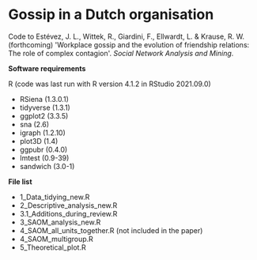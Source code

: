 # Gossip in a Dutch organisation

Code to Estévez, J. L., Wittek, R., Giardini, F., Ellwardt, L. & Krause, R. W. (forthcoming) 'Workplace gossip and the evolution of friendship relations: The role of complex contagion'. *Social Network Analysis and Mining*.

**Software requirements**

R (code was last run with R version 4.1.2 in RStudio 2021.09.0)
- RSiena (1.3.0.1)
- tidyverse (1.3.1)
- ggplot2 (3.3.5)
- sna (2.6)
- igraph (1.2.10)
- plot3D (1.4)
- ggpubr (0.4.0)
- lmtest (0.9-39)
- sandwich (3.0-1)

**File list**

- 1_Data_tidying_new.R
- 2_Descriptive_analysis_new.R
- 3.1_Additions_during_review.R
- 3_SAOM_analysis_new.R
- 4_SAOM_all_units_together.R (not included in the paper)
- 4_SAOM_multigroup.R
- 5_Theoretical_plot.R
